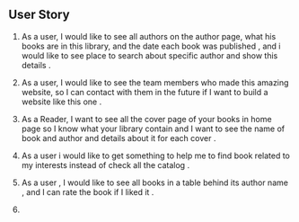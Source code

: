 
## User Story
1. As a user, I would like to see all authors on the author page, what his books are in this library, and the date each book was published , and i would like to see place to search about specific author and show this details .

2. As a user, I would like to see the team members who made this amazing website, so I can contact with them in the future if I want to build a website like this one .

3. As a Reader, I want to see all the cover page of your books in home page so I know what your library contain and  I want to see the name of book and author and details about it for each  cover .

4. As a user i would like to get something to help me to find book related to my interests instead of check all the catalog .

5. As a user , I would like to see all books in a table behind its author name , and I can rate the book if I liked it .

6. 


